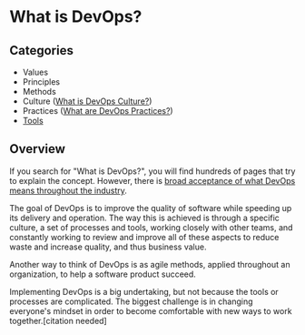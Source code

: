 # What is DevOps?

## Categories
 - Values
 - Principles
 - Methods
 - Culture ([What is DevOps Culture?])
 - Practices ([What are DevOps Practices?])
 - [Tools]

## Overview
If you search for "What is DevOps?", you will find hundreds of pages that try to explain the concept. However, there is [broad acceptance of what DevOps means throughout the industry](https://devops.com/surprise-broad-agreement-on-the-definition-of-devops/).

The goal of DevOps is to improve the quality of software while speeding up its delivery and operation. The way this is achieved is through a specific culture, a set of processes and tools, working closely with other teams, and constantly working to review and improve all of these aspects to reduce waste and increase quality, and thus business value.

Another way to think of DevOps is as agile methods, applied throughout an organization, to help a software product succeed.

Implementing DevOps is a big undertaking, but not because the tools or processes are complicated. The biggest challenge is in changing everyone's mindset in order to become comfortable with new ways to work together.[citation needed]

[What is DevOps Culture?]: ./culture/
[What are DevOps Practices?]: ./practices/
[Tools]: ./tools/
